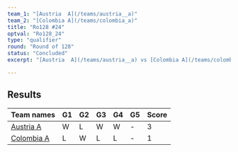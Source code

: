 ```yaml
---
team_1: "[Austria  A](/teams/austria__a)"
team_2: "[Colombia A](/teams/colombia_a)"
title: "Ro128 #24"
optval: "Ro128_24"
type: "qualifier"
round: "Round of 128"
status: "Concluded"
excerpt: "[Austria  A](/teams/austria__a) vs [Colombia A](/teams/colombia_a)"

---
```

## Results

| Team names | G1 | G2 | G3 | G4 | G5 | Score |
| -- | -- | -- | -- | -- | -- | -- |
| [Austria  A](/teams/austria__a) | W | L | W | W | - | 3 |
| [Colombia A](/teams/colombia_a) | L | W | L | L | - | 1 |
